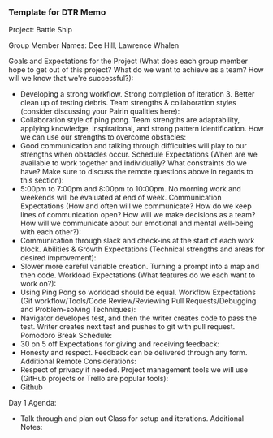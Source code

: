 ### Template for DTR Memo

Project: Battle Ship

Group Member Names: Dee Hill, Lawrence Whalen

Goals and Expectations for the Project (What does each group member hope to get out of this project? What do we want to achieve as a team? How will we know that we're successful?):
  * Developing a strong workflow. Strong completion of iteration 3. Better clean up of testing debris.
Team strengths & collaboration styles (consider discussing your Pairin qualities here):
  * Collaboration style of ping pong. Team strengths are adaptability, applying knowledge, inspirational, and strong pattern identification.
How we can use our strengths to overcome obstacles:
  * Good communication and talking through difficulties will play to our strengths when obstacles occur.
Schedule Expectations (When are we available to work together and individually? What constraints do we have? Make sure to discuss the remote questions above in regards to this section):
  * 5:00pm to 7:00pm and 8:00pm to 10:00pm. No morning work and weekends will be evaluated at end of week.
Communication Expectations (How and often will we communicate? How do we keep lines of communication open? How will we make decisions as a team? How will we communicate about our emotional and mental well-being with each other?):
  * Communication through slack and check-ins at the start of each work block.
Abilities & Growth Expectations (Technical strengths and areas for desired improvement):
  * Slower more careful variable creation. Turning a prompt into a map and then code.
Workload Expectations (What features do we each want to work on?):
  * Using Ping Pong so workload should be equal.
Workflow Expectations (Git workflow/Tools/Code Review/Reviewing Pull Requests/Debugging and Problem-solving Techniques):
  * Navigator developes test, and then the writer creates code to pass the test. Writer creates next test and pushes to git with pull request.
Pomodoro Break Schedule:
  * 30 on 5 off
Expectations for giving and receiving feedback:
  * Honesty and respect. Feedback can be delivered through any form.
Additional Remote Considerations:
  * Respect of privacy if needed.
Project management tools we will use (GitHub projects or Trello are popular tools):
  * Github

Day 1 Agenda:
  * Talk through and plan out Class for setup and iterations.
Additional Notes:
